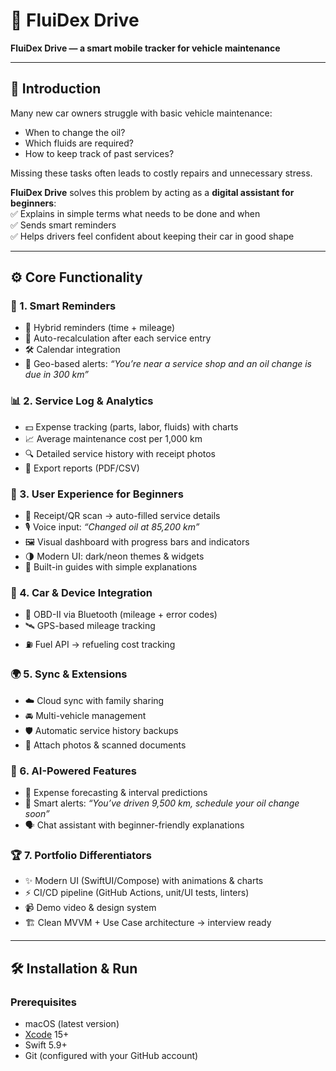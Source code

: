 # 🚗 FluiDex Drive  

**FluiDex Drive — a smart mobile tracker for vehicle maintenance**  

---

## 📖 Introduction  

Many new car owners struggle with basic vehicle maintenance:  
- When to change the oil?  
- Which fluids are required?  
- How to keep track of past services?  

Missing these tasks often leads to costly repairs and unnecessary stress.  

**FluiDex Drive** solves this problem by acting as a **digital assistant for beginners**:  
✅ Explains in simple terms what needs to be done and when  
✅ Sends smart reminders  
✅ Helps drivers feel confident about keeping their car in good shape  

---

## ⚙️ Core Functionality  

### 🔔 1. Smart Reminders  
- 📅 Hybrid reminders (time + mileage)  
- 🔄 Auto-recalculation after each service entry  
- 🛠️ Calendar integration  
- 📍 Geo-based alerts: *“You’re near a service shop and an oil change is due in 300 km”*  

### 📊 2. Service Log & Analytics  
- 💵 Expense tracking (parts, labor, fluids) with charts  
- 📈 Average maintenance cost per 1,000 km  
- 🔍 Detailed service history with receipt photos  
- 📑 Export reports (PDF/CSV)  

### 📱 3. User Experience for Beginners  
- 📸 Receipt/QR scan → auto-filled service details  
- 🎙️ Voice input: *“Changed oil at 85,200 km”*  
- 🖼️ Visual dashboard with progress bars and indicators  
- 🌗 Modern UI: dark/neon themes & widgets  
- 📖 Built-in guides with simple explanations  

### 🔌 4. Car & Device Integration  
- 🔧 OBD-II via Bluetooth (mileage + error codes)  
- 🛰️ GPS-based mileage tracking  
- ⛽ Fuel API → refueling cost tracking  

### 🌍 5. Sync & Extensions  
- ☁️ Cloud sync with family sharing  
- 🚘 Multi-vehicle management  
- 🛡️ Automatic service history backups  
- 📎 Attach photos & scanned documents  

### 🤖 6. AI-Powered Features  
- 🔮 Expense forecasting & interval predictions  
- 🛑 Smart alerts: *“You’ve driven 9,500 km, schedule your oil change soon”*  
- 🗣️ Chat assistant with beginner-friendly explanations  

### 🏆 7. Portfolio Differentiators  
- ✨ Modern UI (SwiftUI/Compose) with animations & charts  
- ⚡ CI/CD pipeline (GitHub Actions, unit/UI tests, linters)  
- 📹 Demo video & design system  
- 🏗️ Clean MVVM + Use Case architecture → interview ready  

---

## 🛠️ Installation & Run  

### Prerequisites  
- macOS (latest version)  
- [Xcode]([https://developer.apple.com/xcode/](https://xd.adobe.com/view/7dc72984-cdac-4c01-83ea-2575e9d4d903-2894/)) 15+  
- Swift 5.9+  
- Git (configured with your GitHub account)  


